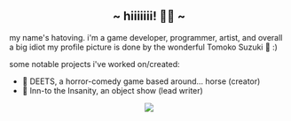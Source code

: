 <h2 align="center">~ hiiiiiii! 💃✨ ~</h2>
my name's hatoving. i'm a game developer, programmer, artist, and overall a big idiot
my profile picture is done by the wonderful Tomoko Suzuki  💖 :)

some notable projects i've worked on/created:
- 🐴 DEETS, a horror-comedy game based around... horse (creator)
- 🌮 Inn-to the Insanity, an object show (lead writer)

<p align="center"> <img src="https://komarev.com/ghpvc/?username=hatoving&color=red&style=flat" /> </p>
